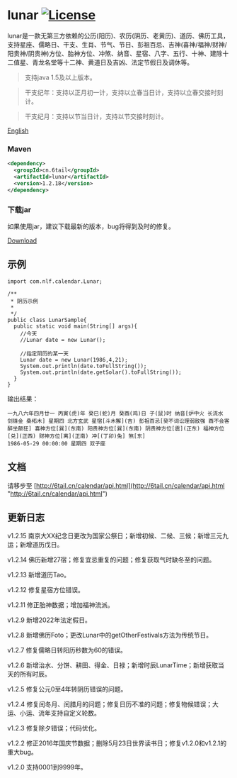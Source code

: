# lunar [![License](https://img.shields.io/badge/license-MIT-4EB1BA.svg?style=flat-square)](https://github.com/6tail/lunar-java/blob/master/LICENSE)

lunar是一款无第三方依赖的公历(阳历)、农历(阴历、老黄历)、道历、佛历工具，支持星座、儒略日、干支、生肖、节气、节日、彭祖百忌、吉神(喜神/福神/财神/阳贵神/阴贵神)方位、胎神方位、冲煞、纳音、星宿、八字、五行、十神、建除十二值星、青龙名堂等十二神、黄道日及吉凶、法定节假日及调休等。

> 支持java 1.5及以上版本。

> 干支纪年：支持以正月初一计，支持以立春当日计，支持以立春交接时刻计。

> 干支纪月：支持以节当日计，支持以节交接时刻计。

[English](https://github.com/6tail/lunar-java/blob/master/README_EN.md)

### Maven

```xml
<dependency>
  <groupId>cn.6tail</groupId>
  <artifactId>lunar</artifactId>
  <version>1.2.18</version>
</dependency>
```

### 下载jar

如果使用jar，建议下载最新的版本，bug将得到及时的修复。

[Download](https://github.com/6tail/lunar-java/releases)

## 示例

    import com.nlf.calendar.Lunar;
     
    /**
     * 阴历示例
     *
     */
    public class LunarSample{
      public static void main(String[] args){
        //今天
        //Lunar date = new Lunar();
         
        //指定阴历的某一天
        Lunar date = new Lunar(1986,4,21);
        System.out.println(date.toFullString());
        System.out.println(date.getSolar().toFullString());
      }
    }

输出结果：

    一九八六年四月廿一 丙寅(虎)年 癸巳(蛇)月 癸酉(鸡)日 子(鼠)时 纳音[炉中火 长流水 剑锋金 桑柘木] 星期四 北方玄武 星宿[斗木獬](吉) 彭祖百忌[癸不词讼理弱敌强 酉不会客醉坐颠狂] 喜神方位[巽](东南) 阳贵神方位[巽](东南) 阴贵神方位[震](正东) 福神方位[兑](正西) 财神方位[离](正南) 冲[(丁卯)兔] 煞[东]
    1986-05-29 00:00:00 星期四 双子座

## 文档

请移步至 [http://6tail.cn/calendar/api.html](http://6tail.cn/calendar/api.html "http://6tail.cn/calendar/api.html")

## 更新日志

v1.2.15 南京大XX纪念日更改为国家公祭日；新增初候、二候、三候；新增三元九运；新增道历戊日。

v1.2.14 佛历新增27宿；修复宜忌重复的问题；修复获取气时缺冬至的问题。

v1.2.13 新增道历Tao。

v1.2.12 修复星宿方位错误。

v1.2.11 修正胎神数据；增加福神流派。

v1.2.9 新增2022年法定假日。

v1.2.8 新增佛历Foto；更改Lunar中的getOtherFestivals方法为传统节日。

v1.2.7 修复儒略日转阳历秒数为60的错误。

v1.2.6 新增治水、分饼、耕田、得金、日禄；新增时辰LunarTime；新增获取当天的所有时辰。

v1.2.5 修复公元0至4年转阴历错误的问题。

v1.2.4 修复闰冬月、闰腊月的问题；修复日历不准的问题；修复物候错误；大运、小运、流年支持自定义轮数。

v1.2.3 修复除夕错误；代码优化。

v1.2.2 修正2016年国庆节数据；删除5月23日世界读书日；修复v1.2.0和v1.2.1的重大bug。

v1.2.0 支持0001到9999年。
